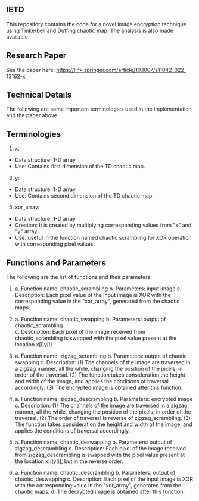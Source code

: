 ## IETD
This repository contains the code for a novel image encryption technique using Tinkerbell and Duffing chaotic map. The analysis is also made available.

## Research Paper
See the paper here: https://link.springer.com/article/10.1007/s11042-022-13162-x

## Technical Details
The following are some important terminologies used in the implementation and the paper above.

## Terminologies
1. x:
- Data structure: 1-D array
- Use: Contains first dimension of the TD chaotic map.

3. y:
- Data structure: 1-D array
- Use: Contains second dimension of the TD chaotic map.

5. xor_array:
- Data structure: 1-D array
- Creation: It is created by multiplying corresponding values from "x" and "y" array
- Use: useful in the function named chaotic scrambling for XOR operation with corresponding pixel values.



## Functions and Parameters
The following are the list of functions and their parameters:

1. a. Function name: chaotic_scrambling
   b. Parameters: input image
   c. Description: Each pixel value of the input image is XOR with the corresponding value in the "xor_array", generated from the chaotic maps.
   
   
   
2. a. Function name: chaotic_swapping
   b. Parameters: output of chaotic_scrambling  
   c. Description: Each pixel of the image received from chaotic_scrambling is swapped with the pixel value present at the location x[i]y[i]
   
   
   
3. a. Function name: zigzag_scrambling
   b. Parameters: output of chaotic swapping
   c. Description: (1) The channels of the image are traversed in a zigzag manner, all the while, changing the position of the pixels, in order of the traversal.
                   (2) The  function takes consideration the height and width of the image, and applies the conditions of traversal accordingly.
                   (3) The encrypted image is obtained after this function.
                   
                                
4. a. Function name: zigzag_descrambling
   b. Parameters: encrypted image
   c. Description: (1) The channels of the image are traversed in a zigzag manner, all the while, changing the position of the pixels, in order of the traversal.
                   (2) The order of traversal is reverse of zigzag_scrambling.
                   (3) The  function takes consideration the height and width of the image, and applies the conditions of traversal accordingly.
                   
                   
5. a. Function name: chaotic_deswapping
   b. Parameters: output of zigzag_descrambling 
   c. Description: Each pixel of the image received from zigzag_descrambling is swapped with the pixel value present at the location x[i]y[i], but in the reverse order.
   
   
   
6. a. Function name: chaotic_descrambling
   b. Parameters: output of chaotic_deswapping
   c. Description: Each pixel of the input image is XOR with the corresponding value in the "xor_array", generated from the chaotic maps.
   d. The decrypted image is obtained after this function.
